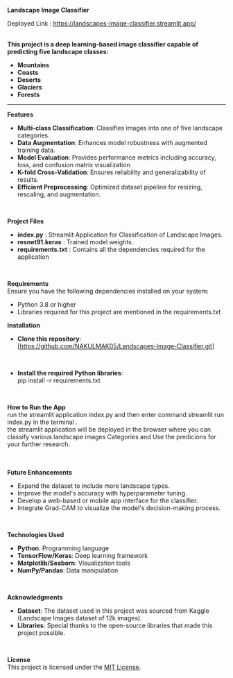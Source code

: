 **Landscape Image Classifier**

Deployed Link : https://landscapes-image-classifier.streamlit.app/
<br/><br/> 

**This project is a deep learning-based image classifier capable of predicting five landscape classes:**  
- **Mountains**
- **Coasts** 
- **Deserts**  
- **Glaciers**  
- **Forests**     
     
---    
   
**Features**    
* **Multi-class Classification**: Classifies images into one of five landscape categories.<br/>
* **Data Augmentation**: Enhances model robustness with augmented training data.<br/>
* **Model Evaluation**: Provides performance metrics including accuracy, loss, and confusion matrix visualization.<br/>
* **K-fold Cross-Validation**: Ensures reliability and generalizability of results.<br/>
* **Efficient Preprocessing**: Optimized dataset pipeline for resizing, rescaling, and augmentation.<br/>
 
<br/>   
  
**Project Files**    
 
* **index.py** :  Streamlit Application for Classification of Landscape Images.<br/>  
* **resnet91.keras** :  Trained model weights.<br/>
* **requirements.txt** :  Contains all the dependencies required for the application<br/> 


<br/>
  
**Requirements**<br/> 
Ensure you have the following dependencies installed on your system:<br/>  

* Python 3.8 or higher<br/> 
* Libraries required for this project are mentioned in the requirements.txt<br/>
 
**Installation**<br/> 
* **Clone this repository**:<br/>
[https://github.com/NAKULMAK05/Landscapes-Image-Classifier.git]<br/>
<br/>
 
* **Install the required Python libraries**:<br/>
pip install -r requirements.txt<br/> 

<br/>

**How to Run the App**<br/>
run the streamlit application index.py and then enter command streamlit run index.py in the terminal .<br/>
the streamlit application will be deployed in the browser where you can classify various landscape images Categories and Use the predicions for your further research.<br/>
  <br/>
<br/>
 
**Future Enhancements**<br/>
* Expand the dataset to include more landscape types.<br/>
* Improve the model's accuracy with hyperparameter tuning.<br/>
* Develop a web-based or mobile app interface for the classifier.<br/>
* Integrate Grad-CAM to visualize the model's decision-making process.<br/>

<br/> 

**Technologies Used**<br/>

* **Python**: Programming language<br/>
* **TensorFlow/Keras**: Deep learning framework<br/>
* **Matplotlib/Seaborn**: Visualization tools<br/>
* **NumPy/Pandas**: Data manipulation<br/>

<br/> 

**Acknowledgments**<br/>
* **Dataset**: The dataset used in this project was sourced from Kaggle (Landscape Images dataset of 12k images).<br/>
* **Libraries**: Special thanks to the open-source libraries that made this project possible.<br/>

<br/>

**License**<br/>
This project is licensed under the [MIT License](LICENSE).<br/>
